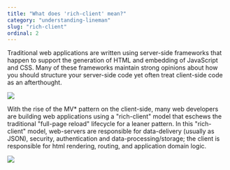 ```yaml
---
title: "What does 'rich-client' mean?"
category: "understanding-lineman"
slug: "rich-client"
ordinal: 2
---
```


Traditional web applications are written using server-side frameworks that happen to support the generation of HTML and embedding of JavaScript and CSS. Many of these frameworks maintain strong opinions about how you should structure your server-side code yet often treat client-side code as an afterthought.

<img src="http://placehold.it/850x75&text=traditional: full page reload, server-side html rendering, server-side routing">

With the rise of the MV* pattern on the client-side, many web developers are building web applications using a "rich-client" model that eschews the traditional "full-page reload" lifecycle for a leaner pattern. In this "rich-client" model, web-servers are responsible for data-delivery (usually as JSON), security, authentication and data-processing/storage; the client is responsible for html rendering, routing, and application domain logic.

<img src="http://placehold.it/850x75&text=rich-client: JavaScript MV*, client-side html rendering, client-side routing">
